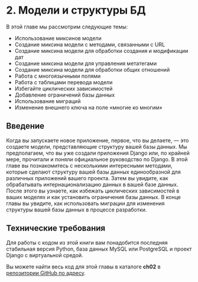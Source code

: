# 2. Модели и структуры БД

В этой главе мы рассмотрим следующие темы:

* Использование миксинов модели
* Создание миксина модели с методами, связанными с URL
* Создание миксина модели для обработки создания и модификации дат
* Создание миксина модели для управления метатегами
* Создание миксина модели для обработки общих отношений
* Работа с многоязычными полями
* Работа с таблицами перевода модели
* Избегайте циклических зависимостей
* Добавление ограничений базы данных
* Использование миграций
* Изменение внешнего ключа на поле «многие ко многим»

## Введение

Когда вы запускаете новое приложение, первое, что вы делаете, — это создаете модели, представляющие структуру вашей базы данных. Мы предполагаем, что вы уже создали приложения Django или, по крайней мере, прочитали и поняли официальное руководство по Django. В этой главе вы познакомитесь с несколькими интересными методами, которые сделают структуру вашей базы данных единообразной для различных приложений вашего проекта. Затем вы увидите, как обрабатывать интернационализацию данных в вашей базе данных. После этого вы узнаете, как избежать циклических зависимостей в ваших моделях и как установить ограничения базы данных. В конце главы вы увидите, как использовать миграции для изменения структуры вашей базы данных в процессе разработки.

## Технические требования

Для работы с кодом из этой книги вам понадобится последняя стабильная версия Python, база данных MySQL или PostgreSQL и проект Django с виртуальной средой.

Вы можете найти весь код для этой главы в каталоге **ch02** в [репозитории GitHub по адресу](https://github.com/PacktPublishing/Django-3-Web-Development-Cookbook-Fourth-Edition).
